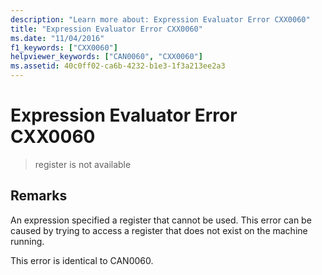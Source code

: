 ```yaml
---
description: "Learn more about: Expression Evaluator Error CXX0060"
title: "Expression Evaluator Error CXX0060"
ms.date: "11/04/2016"
f1_keywords: ["CXX0060"]
helpviewer_keywords: ["CAN0060", "CXX0060"]
ms.assetid: 40c0ff02-ca6b-4232-b1e3-1f3a213ee2a3
---
```

# Expression Evaluator Error CXX0060

> register is not available

## Remarks

An expression specified a register that cannot be used. This error can be caused by trying to access a register that does not exist on the machine running.

This error is identical to CAN0060.
